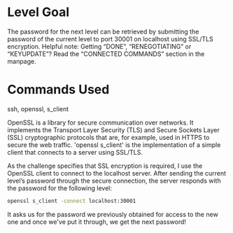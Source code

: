 # Level Goal
The password for the next level can be retrieved by submitting the password of the current level to port 30001 on localhost using SSL/TLS encryption.
Helpful note: Getting “DONE”, “RENEGOTIATING” or “KEYUPDATE”? Read the “CONNECTED COMMANDS” section in the manpage.

# Commands Used
ssh, openssl, s_client

OpenSSL is a library for secure communication over networks. It implements the Transport Layer Security (TLS) and Secure Sockets Layer (SSL) cryptographic protocols that are, for example, used in HTTPS to secure the web traffic.
'openssl s_client' is the implementation of a simple client that connects to a server using SSL/TLS. 

As the challenge specifies that SSL encryption is required, I use the OpenSSL client to connect to the localhost server. After sending the current level’s password through the secure connection, the server responds with the password for the following level:

```bash
openssl s_client -connect localhost:30001
```
It asks us for the password we previously obtained for access to the new one and once we've put it through, we get the next password!
